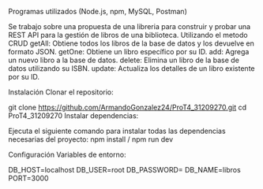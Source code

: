 Programas utilizados
(Node.js, npm, MySQL, Postman)

Se trabajo sobre una propuesta de una libreria para construir y probar una REST API 
para la gestión de libros de una biblioteca.
Utilizando el metodo CRUD
getAll: Obtiene todos los libros de la base de datos y los devuelve en formato JSON.
getOne: Obtiene un libro específico por su ID.
add: Agrega un nuevo libro a la base de datos.
delete: Elimina un libro de la base de datos utilizando su ISBN.
update: Actualiza los detalles de un libro existente por su ID.

Instalación
Clonar el repositorio:

git clone https://github.com/ArmandoGonzalez24/ProT4_31209270.git
cd ProT4_31209270
Instalar dependencias:

Ejecuta el siguiente comando para instalar todas las dependencias necesarias del proyecto: npm install / npm run dev 

Configuración
Variables de entorno:

DB_HOST=localhost
DB_USER=root
DB_PASSWORD=
DB_NAME=libros
PORT=3000
